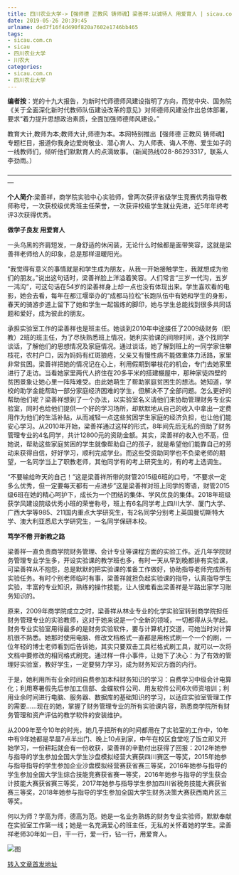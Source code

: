 ```yaml
---
title: 四川农业大学->【强师德 正教风 铸师魂】梁善祥:以诚待人 用爱育人 | sicau.com.cn
date: 2019-05-26 20:39:45
urlname: ded7f16f4d490f820a7602e1746bb465
tags: 
- sicau.com.cn
- sicau
- 四川农业大学
- 川农大
categories:
- sicau.com.cn
- 四川农业大学
---
```



**编者按**：党的十九大报告，为新时代师德师风建设指明了方向，而党中央、国务院《关于全面深化新时代教师队伍建设改革的意见》对师德师风建设作出总体部署，要求“着力提升思想政治素质，全面加强师德师风建设。”

教育大计,教师为本;教师大计,师德为本。本网特别推出【强师德 正教风 铸师魂】专题栏目，报道你我身边爱岗敬业、潜心育人、为人师表、诲人不倦、爱生如子的一线教师们，倾听他们默默育人的点滴故事。（新闻热线028-86293317，联系人李劲雨。）

—————————————————————————————————————

**个人简介**:梁善祥，商学院实验中心实验师，曾两次获评省级学生竞赛优秀指导教师称号，一次获校级优秀班主任荣誉，一次获评校级学生就业先进，近5年年终考评3次获得优秀。

**做学子良友 用爱育人**

一头乌黑的齐肩短发，一身舒适的休闲装，无论什么时候都是面带笑容，这就是梁善祥老师给人的印象，总是那样温暖阳光。

“我觉得有意义的事情就是和学生成为朋友，从我一开始接触学生，我就想成为他们的朋友。”说出这句话时，梁善祥脸上洋溢着笑容。人们常言“三岁一代沟，五岁一鸿沟”，可这句话在54岁的梁善祥身上却一点也没有体现出来。学生喜欢看的电影，她会去看，每年在都江堰举办的“成都马拉松”长跑队伍中有她和学生的身影，春天的骑游步道上留下了她和学生一起锻炼的脚印，她与学生总能找到很多共同话题和爱好，成为彼此的朋友。

承担实验室工作的梁善祥也是班主任。她谈到2010年中途接任了2009级财务（职教）2班的班主任，为了尽快熟悉班上情况，她利实验课的间隙时间，逐个找同学谈话，了解他们的思想情况及家庭情况。通过谈话，她了解到班上的一同学家住攀枝花，农村户口，因为妈妈有红斑狼疮，父亲又有慢性病不能做重体力活路，家里非常贫困。梁善祥把她的情况记在心上，利用假期到攀枝花的机会，专门去她家里进行了走访。当看她家里两代人挤住在20多平米的搭建棚屋中，那种家徒四壁的贫困景象让她心里一阵阵难受。由此她萌生了帮助家庭贫困生的想法。她知道，学校的助学金能帮助一部分家庭经济困难的学生，但解决不了全部问题。怎么更好的帮助他们呢？梁善祥想到了一个办法，以实验室名义请他们来协助管理财务专业实验室，同时也给他们提供一个好的学习场所，却默默地从自己的收入中拿出一定费用作为他们的生活补贴，从而减轻一点这些贫困学生家庭的经济负担，也让他们能安心学习。从2010年开始，梁善祥通过这样的形式，8年间先后无私的资助了财务管理专业的4名同学，共计12800元的资助金额。其实，梁善祥的收入也不高，但她说，帮助这些家庭贫困的学生就像帮助自己的孩子，就是希望他们能靠自己的劳动来获得自信，好好学习，顺利完成学业。而这些受资助同学也不负梁老师的期望，一名同学当上了职教老师，其他同学有的考上研究生的，有的考上选调生。

“不要输给昨天的自己！”这是梁善祥所带的财管2015级6班的口号，“不要求一定多么优秀，但一定要每天都有一点进步”这是梁善祥对班上同学的寄语，财管2015级6班在她的精心呵护下，成长为一个团结的集体、学风优良的集体。2018年班级获学风建设院级优秀小班的荣誉称号，班上有6名同学考上四川大学、厦门大学、广西大学等985、211国内重点大学研究生，有2名同学分别考上英国曼切斯特大学、澳大利亚悉尼大学研究生，一名同学保研本校。

**笃学不倦 开新教之路**

梁善祥一直负责商学院财务管理、会计专业等课程方面的实验工作。近几年学院财务管理专业学生多，开设实验课的教学班也多，有时一天从早到晚都排有实验课，可梁善祥从不抱怨，总是默默的把实验课的准备工作做好，协助指导老师完成所有实验任务。有时个别老师临时有事，梁善祥就担负起实验课的指导，认真指导学生实验，丰富的专业知识，熟练的操作技能，让人很难看出梁善祥是半路出家学习账务知识的。

原来，2009年商学院成立之时，梁善祥从林业专业的化学实验室转到商学院担任财务管理专业的实验教师，这对于她来说是一个全新的领域，一切都得从头学起。财务专业实验室用得最多的是财务实验软件，要与计算机打交道，可她当时对计算机很不熟悉。她那时使用电脑、修改文档格式一直都是用格式刷一个一个的刷，一位年轻的博士老师看到后告诉她，其实只要双击工具栏格式刷工具，就可以一次将文档中要修改的相同格式刷完。通过样一件小事件，让她下了决心：为了有效的管理好实验室，教好学生，一定要努力学习，成为财务知识方面的内行。

于是，她利用所有业余时间自费参加本科财务知识的学习：自费学习中级会计电算化；利用寒暑假先后参加工信部、金蝶软件公司、用友软件公司6次师资培训；利用业余时间进行电脑、服务器、数据库的基础知识的学习，以适应实验室管理工作的需要……现在的她，掌握了财务管理专业的所有实验课内容，熟悉商学院所有财务管理和资产评估的教学软件的安装维护。

从2009年至今10年的时光，她几乎把所有的时间都用在了实验室的工作中，10年中有9年她都是早晨7点半出门、晚上10点到家，中午在校区食堂吃了饭立即又开始学习，一份耕耘就会有一份收获，梁善祥的辛勤付出获得了回报：2012年她参与指导的学生参加全国大学生沙盘模拟经营大赛获四川赛区一等奖，2015年她参与指导指导的学生参加企业沙盘模拟经营赛获省赛三等奖，2016年她参与指导的学生参加全国大学生综合技能竞赛获省赛一等奖，2016年她参与指导的学生获会计技能大赛获省赛三等奖，2017年她参与指导学生参加四川省税务技能大赛获省赛三等奖，2018年她参与指导的学生参加全国大学生财务决策大赛获西南片区三等奖。

何以为师？学高为师，德高为范。她是一名业务熟练的财务专业实验师，默默奉献在实验室工作第一线；她是一名充满爱心的班主任，无私的关怀着她的学生。梁善祥老师30年如一日，干一行，爱一行，钻一行，用爱育人。



![图](https://news.sicau.edu.cn/__local/E/65/C4/7AE436454BFA7648295F6B776F8_54268209_130E0.jpg)

[转入文章首发地址](https://news.sicau.edu.cn/info/1078/51721.htm)